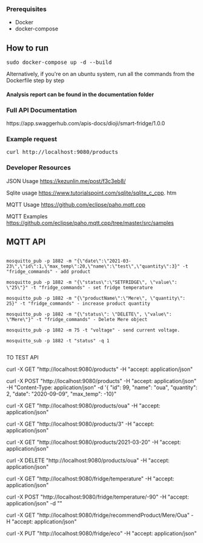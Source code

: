 <h3>Prerequisites</h3>
<ul>
    <li>Docker</li>
    <li>docker-compose</li>
</ul>

<h2>How to run</h2>

<pre>sudo docker-compose up -d --build</pre> 

Alternatively, if you're on an ubuntu system, run all the commands from the Dockerfile step by step

<h4> Analysis report can be found in the documentation folder</h4>
<h3>Full API Documentation</h3>
https://app.swaggerhub.com/apis-docs/dioji/smart-fridge/1.0.0

<h3>Example request </h3>
<pre>curl http://localhost:9080/products</pre>



<h3> Developer Resources</h3>

JSON Usage
https://kezunlin.me/post/f3c3eb8/ <br>

Sqlite usage
https://www.tutorialspoint.com/sqlite/sqlite_c_cpp.
htm

MQTT Usage
https://github.com/eclipse/paho.mqtt.cpp

MQTT Examples
https://github.com/eclipse/paho.mqtt.cpp/tree/master/src/samples


<h2>MQTT API</h2>

```

mosquitto_pub -p 1882 -m "{\"date\":\"2021-03-23\",\"id\":1,\"max_temp\":20,\"name\":\"test\",\"quantity\":3}" -t "fridge_commands" - add product

mosquitto_pub -p 1882 -m "{\"status\":\"SETFRIDGE\", \"value\": \"25\"}" -t "fridge_commands" - set fridge temperature

mosquitto_pub -p 1882 -m "{\"productName\":\"Mere\", \"quantity\": 25}" -t "fridge_commands" - increase product quantity

mosquitto_pub -p 1882 -m "{\"status\": \"DELETE\", \"value\": \"Mere\"}" -t "fridge_commands" - Delete Mere object

mosquitto_pub -p 1882 -m 75 -t "voltage" - send current voltage.

mosquitto_sub -p 1882 -t "status" -q 1


```  

TO TEST API

curl -X GET "http://localhost:9080/products" -H  "accept: application/json"

curl -X POST "http://localhost:9080/products" -H  "accept: application/json" -H  "Content-Type: application/json" -d '{  \"id\": 99,  \"name\": \"oua\",  \"quantity\": 2,  \"date\": \"2020-09-09\",  \"max_temp\": -10}"

curl -X GET "http://localhost:9080/products/oua" -H  "accept: application/json"

curl -X GET "http://localhost:9080/products/3" -H  "accept: application/json" 

curl -X GET "http://localhost:9080/products/2021-03-20" -H  "accept: application/json" 

curl -X DELETE "http://localhost:9080/products/oua" -H  "accept: application/json" 

curl -X GET "http://localhost:9080/fridge/temperature" -H  "accept: application/json"

curl -X POST "http://localhost:9080/fridge/temperature/-90" -H  "accept: application/json" -d ""

curl -X GET "http://localhost:9080/fridge/recommendProduct/Mere/Oua" -H  "accept: application/json"

curl -X PUT "http://localhost:9080/fridge/eco" -H  "accept: application/json"
